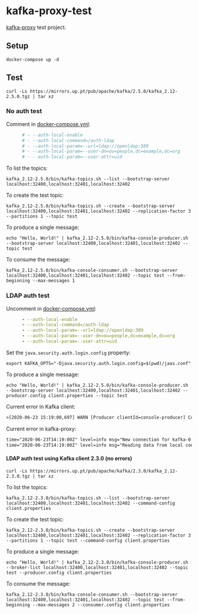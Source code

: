 # kafka-proxy-test

[kafka-proxy](https://github.com/grepplabs/kafka-proxy) test project.

## Setup

`docker-compose up -d`

## Test

`curl -Ls https://mirrors.up.pt/pub/apache/kafka/2.5.0/kafka_2.12-2.5.0.tgz | tar xz`

### No auth test

Comment in [docker-compose.yml](docker-compose.yml):

```yml
      # - --auth-local-enable
      # - --auth-local-command=/auth-ldap
      # - --auth-local-param=--url=ldap://openldap:389
      # - --auth-local-param=--user-dn=ou=people,dc=example,dc=org
      # - --auth-local-param=--user-attr=uid
```

To list the topics:

`kafka_2.12-2.5.0/bin/kafka-topics.sh --list --bootstrap-server localhost:32400,localhost:32401,localhost:32402`

To create the test topic:

`kafka_2.12-2.5.0/bin/kafka-topics.sh --create --bootstrap-server localhost:32400,localhost:32401,localhost:32402 --replication-factor 3 --partitions 1 --topic test`

To produce a single message:

`echo "Hello, World!" | kafka_2.12-2.5.0/bin/kafka-console-producer.sh --bootstrap-server localhost:32400,localhost:32401,localhost:32402 --topic test`

To consume the message:

`kafka_2.12-2.5.0/bin/kafka-console-consumer.sh --bootstrap-server localhost:32400,localhost:32401,localhost:32402 --topic test --from-beginning --max-messages 1`

### LDAP auth test

Uncomment in [docker-compose.yml](docker-compose.yml):

```yml
      - --auth-local-enable
      - --auth-local-command=/auth-ldap
      - --auth-local-param=--url=ldap://openldap:389
      - --auth-local-param=--user-dn=ou=people,dc=example,dc=org
      - --auth-local-param=--user-attr=uid
```

Set the `java.security.auth.login.config` property:

`export KAFKA_OPTS="-Djava.security.auth.login.config=$(pwd)/jaas.conf"`

To produce a single message:

`echo "Hello, World!" | kafka_2.12-2.5.0/bin/kafka-console-producer.sh --bootstrap-server localhost:32400,localhost:32401,localhost:32402 --producer.config client.properties --topic test`

Current error in Kafka client:

```txt
>[2020-06-23 15:19:00,697] WARN [Producer clientId=console-producer] Connection to node -1 (localhost/127.0.0.1:32400) terminated during authentication. This may happen due to any of the following reasons: (1) Authentication failed due to invalid credentials with brokers older than 1.0.0, (2) Firewall blocking Kafka TLS traffic (eg it may only allow HTTPS traffic), (3) Transient network issue. (org.apache.kafka.clients.NetworkClient)
```

Current error in kafka-proxy:

```txt
time="2020-06-23T14:19:00Z" level=info msg="New connection for kafka-0:9092"
time="2020-06-23T14:19:00Z" level=info msg="Reading data from local connection on 172.22.0.6:32400 from 172.22.0.1:48498 (kafka-0:9092) had error: SaslAuthenticate version 0 or 1 is expected, apiVersion 2"
```

#### LDAP auth test using Kafka client 2.3.0 (no errors)

`curl -Ls https://mirrors.up.pt/pub/apache/kafka/2.3.0/kafka_2.12-2.3.0.tgz | tar xz`

To list the topics:

`kafka_2.12-2.3.0/bin/kafka-topics.sh --list --bootstrap-server localhost:32400,localhost:32401,localhost:32402 --command-config client.properties`

To create the test topic:

`kafka_2.12-2.3.0/bin/kafka-topics.sh --create --bootstrap-server localhost:32400,localhost:32401,localhost:32402 --replication-factor 3 --partitions 1 --topic test --command-config client.properties`

To produce a single message:

`echo "Hello, World!" | kafka_2.12-2.3.0/bin/kafka-console-producer.sh --broker-list localhost:32400,localhost:32401,localhost:32402 --topic test --producer.config client.properties`

To consume the message:

`kafka_2.12-2.3.0/bin/kafka-console-consumer.sh --bootstrap-server localhost:32400,localhost:32401,localhost:32402 --topic test --from-beginning --max-messages 2 --consumer.config client.properties`
